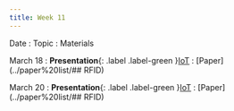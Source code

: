 ```yaml
---
title: Week 11
---
```


Date
: Topic
  : Materials

March 18
: **Presentation**{: .label .label-green }[IoT](#)
  : [Paper](../paper%20list/## RFID)

March 20
: **Presentation**{: .label .label-green }[IoT](#)
  : [Paper](../paper%20list/## RFID)
